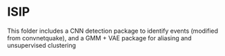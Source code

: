 # ISIP

This folder includes a CNN detection package to identify events (modified from convnetquake), 
and a GMM + VAE package for aliasing and unsupervised clustering
